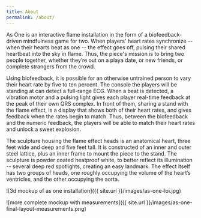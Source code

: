 ```yaml
---
title: About
permalink: /about/
---
```


As One is an interactive flame installation in the form of a biofeedback-driven
mindfulness game for two. When players' heart rates synchronize -- when
their hearts beat as one -- the effect goes off, pulsing their shared heartbeat
into the sky in flame. Thus, the piece's mission is to bring two people together, 
whether they’re out on a playa date, or new friends, or complete strangers from the crowd.

Using biofeedback, it is possible for an otherwise untrained person to vary their heart rate by five to
ten percent. The console the players will be standing at can detect a full-range ECG. When a beat is
detected, a vibration motor and a pulsing light gives each player real-time feedback at the peak of
their own QRS complex. In front of them, sharing a stand with the flame effect, is a display that
shows both of their heart rates, and gives feedback when the rates begin to match. Thus, between the
biofeedback and the numeric feedback, the players will be able to match their heart rates and unlock
a sweet explosion.

The sculpture housing the flame effect heads is an anatomical heart,
three feet wide and deep and five feet tall. It is constructed of an
inner and outer steel lattice, plus an inner frame to mount the piece to the
stand. The sculpture is powder coated heatproof white, to better reflect its
illumination -- several deep red spotlights, creating an easy landmark. The
effect itself has two groups of heads, one roughly occupying the volume of the
heart’s ventricles, and the other occupying the aorta.

![3d mockup of as one installation]({{ site.url }}/images/as-one-loi.jpg)

![more complete mockup with measurements]({{ site.url }}/images/as-one-final-layout-measurements.png)

